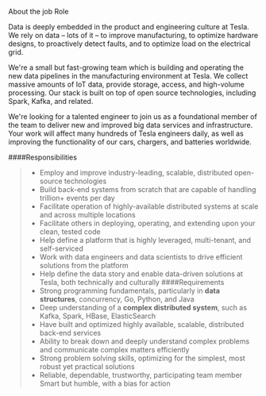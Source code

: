 About the job
Role

Data is deeply embedded in the product and engineering culture at Tesla. We rely on data – lots of it – to improve manufacturing, to optimize hardware designs, to proactively detect faults, and to optimize load on the electrical grid.

We're a small but fast-growing team which is building and operating the new data pipelines in the manufacturing environment at Tesla. We collect massive amounts of IoT data, provide storage, access, and high-volume processing. Our stack is built on top of open source technologies, including Spark, Kafka, and related.

We're looking for a talented engineer to join us as a foundational member of the team to deliver new and improved big data services and infrastructure. Your work will affect many hundreds of Tesla engineers daily, as well as improving the functionality of our cars, chargers, and batteries worldwide.

####Responsibilities
> - Employ and improve industry-leading, scalable, distributed open-source technologies
> - Build back-end systems from scratch that are capable of handling trillion+ events per day
> - Facilitate operation of highly-available distributed systems at scale and across multiple locations
> - Facilitate others in deploying, operating, and extending upon your clean, tested code
> - Help define a platform that is highly leveraged, multi-tenant, and self-serviced
> - Work with data engineers and data scientists to drive efficient solutions from the platform
> - Help define the data story and enable data-driven solutions at Tesla, both technically and culturally
####Requirements
> - Strong programming fundamentals, particularly in **data structures**, concurrency, Go, Python, and Java
> - Deep understanding of a **complex distributed system**, such as Kafka, Spark, HBase, ElasticSearch
> - Have built and optimized highly available, scalable, distributed back-end services
> - Ability to break down and deeply understand complex problems and communicate complex matters efficiently
> - Strong problem solving skills, optimizing for the simplest, most robust yet practical solutions
> - Reliable, dependable, trustworthy, participating team member
Smart but humble, with a bias for action